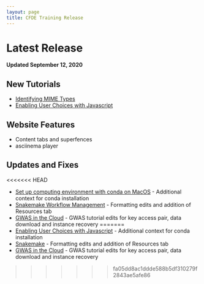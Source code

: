 ```yaml
---
layout: page
title: CFDE Training Release
---
```


Latest Release
=================
**Updated September 12, 2020**

## New Tutorials

- [Identifying MIME Types](../CFDE-Internal-Training/MIME-type/index.md)
- [Enabling User Choices with Javascript](../Web-Development/Javascript-dropdown-box/javascript_chooser.md)

## Website Features

- Content tabs and superfences
- asciinema player

## Updates and Fixes

<<<<<<< HEAD
- [Set up computing environment with conda on MacOS](../General-Tutorials/install_conda_tutorial.md) - Additional context for conda installation
- [Snakemake Workflow Management](../Bioinformatics-Tutorials/Snakemake/index.md) - Formatting edits and addition of Resources tab
- [GWAS in the Cloud](../Bioinformatics-Tutorials/GWAS-in-the-cloud/index.md) - GWAS tutorial edits for key access pair, data download and instance recovery
=======
- [Enabling User Choices with Javascript](../Bioinformatics-Skills/install_conda_tutorial.md) - Additional context for conda installation
- [Snakemake](../Bioinformatics-Skills/Snakemake/index.md) - Formatting edits and addition of Resources tab
- [GWAS in the Cloud](../Bioinformatics-Skills/GWAS-in-the-cloud/index.md) - GWAS tutorial edits for key access pair, data download and instance recovery
>>>>>>> fa05dd8ac1ddde588b5df310279f2843ae5afe86
